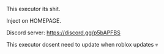 This executor its shit.

Inject on HOMEPAGE.

Discord server: https://discord.gg/p5bAPFBS

This executor dosent need to update when roblox updates :skull:

